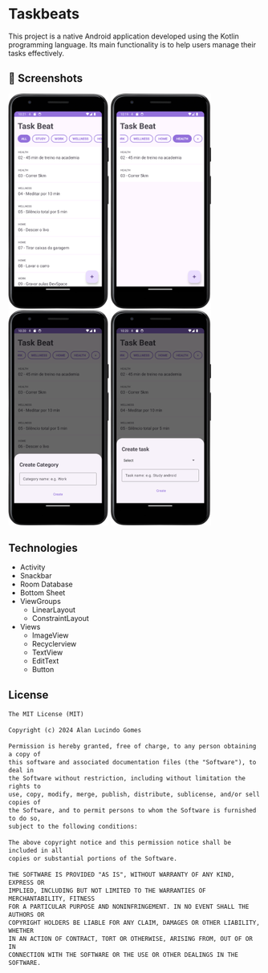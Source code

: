 # Taskbeats
This project is a native Android application developed using the Kotlin programming language. Its main functionality is to help users manage their tasks effectively.

## :camera_flash: Screenshots
<p float="left">
  <img src="https://github.com/alanliongar/taskbeats_00/blob/main/Taskbeat01.png" width="200" />
  <img src="https://github.com/alanliongar/taskbeats_00/blob/main/Taskbeat02.png" width="200" /> 
  <img src="https://github.com/alanliongar/taskbeats_00/blob/main/Taskbeat03.png" width="200" />
  <img src="https://github.com/alanliongar/taskbeats_00/blob/main/Taskbeat04.png" width="200" />
</p>

## Technologies
- Activity
- Snackbar
- Room Database
- Bottom Sheet
- ViewGroups
  - LinearLayout
  - ConstraintLayout
- Views
  - ImageView
  - Recyclerview
  - TextView
  - EditText
  - Button

## License
```
The MIT License (MIT)

Copyright (c) 2024 Alan Lucindo Gomes

Permission is hereby granted, free of charge, to any person obtaining a copy of
this software and associated documentation files (the "Software"), to deal in
the Software without restriction, including without limitation the rights to
use, copy, modify, merge, publish, distribute, sublicense, and/or sell copies of
the Software, and to permit persons to whom the Software is furnished to do so,
subject to the following conditions:

The above copyright notice and this permission notice shall be included in all
copies or substantial portions of the Software.

THE SOFTWARE IS PROVIDED "AS IS", WITHOUT WARRANTY OF ANY KIND, EXPRESS OR
IMPLIED, INCLUDING BUT NOT LIMITED TO THE WARRANTIES OF MERCHANTABILITY, FITNESS
FOR A PARTICULAR PURPOSE AND NONINFRINGEMENT. IN NO EVENT SHALL THE AUTHORS OR
COPYRIGHT HOLDERS BE LIABLE FOR ANY CLAIM, DAMAGES OR OTHER LIABILITY, WHETHER
IN AN ACTION OF CONTRACT, TORT OR OTHERWISE, ARISING FROM, OUT OF OR IN
CONNECTION WITH THE SOFTWARE OR THE USE OR OTHER DEALINGS IN THE SOFTWARE.
```
